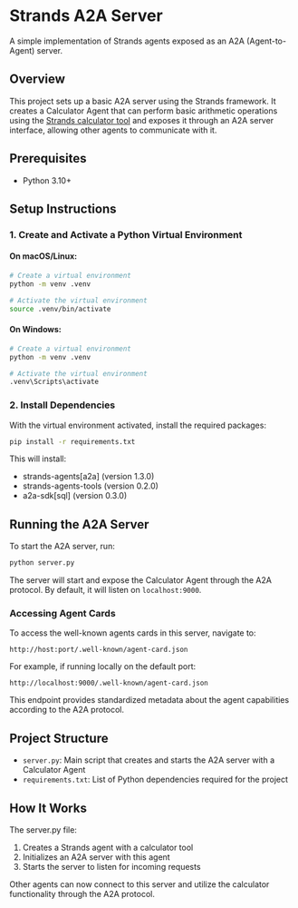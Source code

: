 # Strands A2A Server

A simple implementation of Strands agents exposed as an A2A (Agent-to-Agent) server.

## Overview

This project sets up a basic A2A server using the Strands framework. It creates a Calculator Agent that can perform basic arithmetic operations using the [Strands calculator tool](https://github.com/strands-agents/tools/tree/main/src/strands_tools) and exposes it through an A2A server interface, allowing other agents to communicate with it.

## Prerequisites

- Python 3.10+

## Setup Instructions

### 1. Create and Activate a Python Virtual Environment

#### On macOS/Linux:
```bash
# Create a virtual environment
python -m venv .venv

# Activate the virtual environment
source .venv/bin/activate
```

#### On Windows:
```bash
# Create a virtual environment
python -m venv .venv

# Activate the virtual environment
.venv\Scripts\activate
```

### 2. Install Dependencies

With the virtual environment activated, install the required packages:

```bash
pip install -r requirements.txt
```

This will install:
- strands-agents[a2a] (version 1.3.0)
- strands-agents-tools (version 0.2.0)
- a2a-sdk[sql] (version 0.3.0)

## Running the A2A Server

To start the A2A server, run:

```bash
python server.py
```

The server will start and expose the Calculator Agent through the A2A protocol. By default, it will listen on `localhost:9000`.

### Accessing Agent Cards

To access the well-known agents cards in this server, navigate to:

```
http://host:port/.well-known/agent-card.json
```

For example, if running locally on the default port:

```
http://localhost:9000/.well-known/agent-card.json
```

This endpoint provides standardized metadata about the agent capabilities according to the A2A protocol.

## Project Structure

- `server.py`: Main script that creates and starts the A2A server with a Calculator Agent
- `requirements.txt`: List of Python dependencies required for the project

## How It Works

The server.py file:
1. Creates a Strands agent with a calculator tool
2. Initializes an A2A server with this agent
3. Starts the server to listen for incoming requests

Other agents can now connect to this server and utilize the calculator functionality through the A2A protocol.
